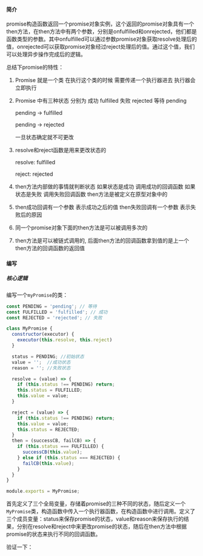 #### 简介

promise构造函数返回一个promise对象实例，这个返回的promise对象具有一个then方法，在then方法中有两个参数，分别是onfulfilled和onrejected，他们都是函数类型的参数。其中onfulfilled可以通过参数promise对象获取resolve处理后的值，onrejected可以获取promise对象经过reject处理后的值。通过这个值，我们可以处理异步操作完成后的逻辑。

总结下promise的特性：

1.  Promise 就是一个类 在执行这个类的时候 需要传递一个执行器进去 执行器会立即执行

2. Promise 中有三种状态 分别为 成功 fulfilled 失败 rejected 等待 pending

     pending -> fulfilled

     pending -> rejected

     一旦状态确定就不可更改

3.  resolve和reject函数是用来更改状态的

     resolve: fulfilled

     reject: rejected

4. then方法内部做的事情就判断状态 如果状态是成功 调用成功的回调函数 如果状态是失败 调用失败回调函数 then方法是被定义在原型对象中的

5. then成功回调有一个参数 表示成功之后的值 then失败回调有一个参数 表示失败后的原因

6. 同一个promise对象下面的then方法是可以被调用多次的

7. then方法是可以被链式调用的, 后面then方法的回调函数拿到值的是上一个then方法的回调函数的返回值

#### 编写

##### 核心逻辑

编写一个`myPromise`的类：

```javascript
const PENDING = 'pending'; // 等待
const FULFILLED = 'fulfilled'; // 成功
const REJECTED = 'rejected'; // 失败

class MyPromise {
  constructor(executor) {
    executor(this.resolve, this.reject)
  }

  status = PENDING; //初始状态
  value = '';  //成功状态
  reason = ''; //失败状态

  resolve = (value) => {
    if (this.status !== PENDING) return;
    this.status = FULFILLED;
    this.value = value;
  }

  reject = (value) => {
    if (this.status !== PENDING) return;
    this.value = value;
    this.status = REJECTED;
  }
  then = (successCB, failCB) => {
    if (this.status === FULFILLED) {
      successCB(this.value);
    } else if (this.status === REJECTED) {
      failCB(this.value);
    }
  }
}

module.exports = MyPromise;
```

首先定义了三个全局变量，存储着promise的三种不同的状态，随后定义一个`MyPromise`类，构造函数中传入一个执行器函数，在构造函数中进行调用。定义了三个成员变量：status来保存promise的状态，value和reason来保存执行的结果，分别在resolve和reject中来更改promise的状态，随后在then方法中根据promise的状态来执行不同的回调函数。

验证一下：

